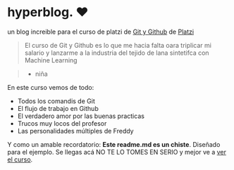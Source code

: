 # hyperblog. ❤️

un blog increible para el curso de platzi de [Git y Github](https://platzi.com/cursos/git-github/) de [Platzi](https://platzi.com/new-home/)
> El curso de Git y Github es lo que me hacia falta oara triplicar mi salario y lanzarme a la industria del tejido de lana sintetifca con Machine Learning

>- niña

En este curso vemos de todo:
* Todos los comandis de Git
* El flujo de trabajo en Github
* El verdadero amor por las buenas practicas
* Trucos muy locos del profesor
* Las personalidades múltiples de Freddy

Y como un amable recordatorio: **Este readme.md es un chiste**. Diseñado para el ejemplo. Se llegas acá NO TE LO TOMES EN SERIO y mejor ve a [ver el curso](https://platzi.com/new-home/clases/1557-git-github/19977-readmemd-es-una-excelente-practica/).
